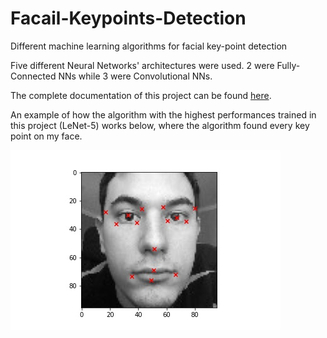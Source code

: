 # Facail-Keypoints-Detection

Different machine learning algorithms for facial key-point detection 

Five different Neural Networks' architectures were used. 2 were Fully-Connected NNs while 3 were Convolutional NNs. 

The complete documentation of this project can be found [here](https://github.com/mdodovic/Facial-Keypoints-Detection/blob/main/Documentation.pdf).

An example of how the algorithm with the highest performances trained in this project (LeNet-5) works below, where the algorithm found every key point on my face.

![My image](/my_predictions/mdodovic7.jpg)